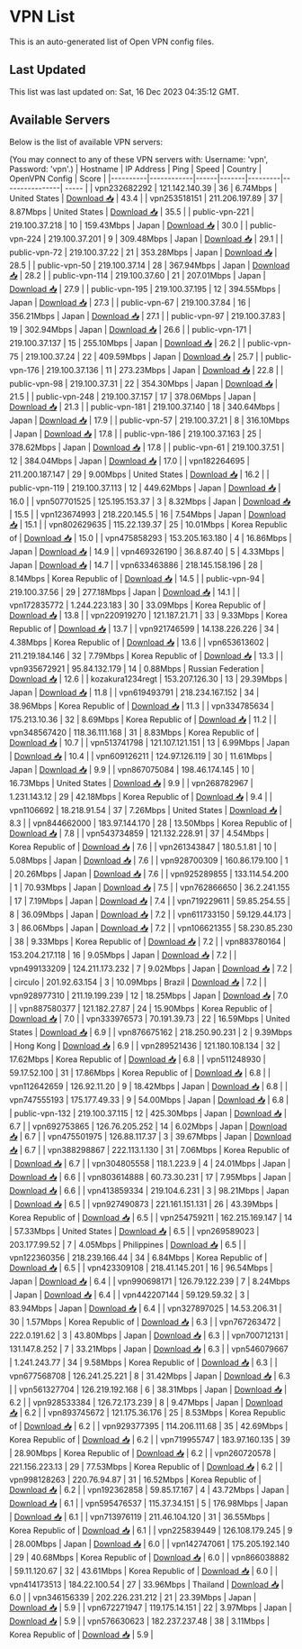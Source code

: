 # VPN List

This is an auto-generated list of Open VPN config files.

## Last Updated

This list was last updated on: Sat, 16 Dec 2023 04:35:12 GMT.

## Available Servers

Below is the list of available VPN servers:

(You may connect to any of these VPN servers with: Username: 'vpn', Password: 'vpn'.)
| Hostname | IP Address | Ping | Speed | Country | OpenVPN Config | Score |
|----------|------------|------|-------|---------|----------------| ----- |
| vpn232682292 | 121.142.140.39 | 36 | 6.74Mbps | United States | [Download 📥](./configs/server_0_US.ovpn) | 43.4 |
| vpn253518151 | 211.206.197.89 | 37 | 8.87Mbps | United States | [Download 📥](./configs/server_1_US.ovpn) | 35.5 |
| public-vpn-221 | 219.100.37.218 | 10 | 159.43Mbps | Japan | [Download 📥](./configs/server_2_JP.ovpn) | 30.0 |
| public-vpn-224 | 219.100.37.201 | 9 | 309.48Mbps | Japan | [Download 📥](./configs/server_3_JP.ovpn) | 29.1 |
| public-vpn-72 | 219.100.37.22 | 21 | 353.28Mbps | Japan | [Download 📥](./configs/server_4_JP.ovpn) | 28.5 |
| public-vpn-50 | 219.100.37.14 | 28 | 367.94Mbps | Japan | [Download 📥](./configs/server_5_JP.ovpn) | 28.2 |
| public-vpn-114 | 219.100.37.60 | 21 | 207.01Mbps | Japan | [Download 📥](./configs/server_6_JP.ovpn) | 27.9 |
| public-vpn-195 | 219.100.37.195 | 12 | 394.55Mbps | Japan | [Download 📥](./configs/server_7_JP.ovpn) | 27.3 |
| public-vpn-67 | 219.100.37.84 | 16 | 356.21Mbps | Japan | [Download 📥](./configs/server_8_JP.ovpn) | 27.1 |
| public-vpn-97 | 219.100.37.83 | 19 | 302.94Mbps | Japan | [Download 📥](./configs/server_9_JP.ovpn) | 26.6 |
| public-vpn-171 | 219.100.37.137 | 15 | 255.10Mbps | Japan | [Download 📥](./configs/server_10_JP.ovpn) | 26.2 |
| public-vpn-75 | 219.100.37.24 | 22 | 409.59Mbps | Japan | [Download 📥](./configs/server_11_JP.ovpn) | 25.7 |
| public-vpn-176 | 219.100.37.136 | 11 | 273.23Mbps | Japan | [Download 📥](./configs/server_12_JP.ovpn) | 22.8 |
| public-vpn-98 | 219.100.37.31 | 22 | 354.30Mbps | Japan | [Download 📥](./configs/server_13_JP.ovpn) | 21.5 |
| public-vpn-248 | 219.100.37.157 | 17 | 378.06Mbps | Japan | [Download 📥](./configs/server_14_JP.ovpn) | 21.3 |
| public-vpn-181 | 219.100.37.140 | 18 | 340.64Mbps | Japan | [Download 📥](./configs/server_15_JP.ovpn) | 17.9 |
| public-vpn-57 | 219.100.37.21 | 8 | 316.10Mbps | Japan | [Download 📥](./configs/server_16_JP.ovpn) | 17.8 |
| public-vpn-186 | 219.100.37.163 | 25 | 378.62Mbps | Japan | [Download 📥](./configs/server_17_JP.ovpn) | 17.8 |
| public-vpn-61 | 219.100.37.51 | 12 | 384.04Mbps | Japan | [Download 📥](./configs/server_18_JP.ovpn) | 17.0 |
| vpn182264695 | 211.200.187.147 | 29 | 9.00Mbps | United States | [Download 📥](./configs/server_19_US.ovpn) | 16.2 |
| public-vpn-119 | 219.100.37.113 | 12 | 449.62Mbps | Japan | [Download 📥](./configs/server_20_JP.ovpn) | 16.0 |
| vpn507701525 | 125.195.153.37 | 3 | 8.32Mbps | Japan | [Download 📥](./configs/server_21_JP.ovpn) | 15.5 |
| vpn123674993 | 218.220.145.5 | 16 | 7.54Mbps | Japan | [Download 📥](./configs/server_22_JP.ovpn) | 15.1 |
| vpn802629635 | 115.22.139.37 | 25 | 10.01Mbps | Korea Republic of | [Download 📥](./configs/server_23_KR.ovpn) | 15.0 |
| vpn475858293 | 153.205.163.180 | 4 | 16.86Mbps | Japan | [Download 📥](./configs/server_24_JP.ovpn) | 14.9 |
| vpn469326190 | 36.8.87.40 | 5 | 4.33Mbps | Japan | [Download 📥](./configs/server_25_JP.ovpn) | 14.7 |
| vpn633463886 | 218.145.158.196 | 28 | 8.14Mbps | Korea Republic of | [Download 📥](./configs/server_26_KR.ovpn) | 14.5 |
| public-vpn-94 | 219.100.37.56 | 29 | 277.18Mbps | Japan | [Download 📥](./configs/server_27_JP.ovpn) | 14.1 |
| vpn172835772 | 1.244.223.183 | 30 | 33.09Mbps | Korea Republic of | [Download 📥](./configs/server_28_KR.ovpn) | 13.8 |
| vpn220919270 | 121.187.21.71 | 33 | 9.33Mbps | Korea Republic of | [Download 📥](./configs/server_29_KR.ovpn) | 13.7 |
| vpn921746599 | 14.138.226.226 | 34 | 4.38Mbps | Korea Republic of | [Download 📥](./configs/server_30_KR.ovpn) | 13.6 |
| vpn653613602 | 211.219.184.146 | 32 | 7.79Mbps | Korea Republic of | [Download 📥](./configs/server_31_KR.ovpn) | 13.3 |
| vpn935672921 | 95.84.132.179 | 14 | 0.88Mbps | Russian Federation | [Download 📥](./configs/server_32_RU.ovpn) | 12.6 |
| kozakura1234regt | 153.207.126.30 | 13 | 29.39Mbps | Japan | [Download 📥](./configs/server_33_JP.ovpn) | 11.8 |
| vpn619493791 | 218.234.167.152 | 34 | 38.96Mbps | Korea Republic of | [Download 📥](./configs/server_34_KR.ovpn) | 11.3 |
| vpn334785634 | 175.213.10.36 | 32 | 8.69Mbps | Korea Republic of | [Download 📥](./configs/server_35_KR.ovpn) | 11.2 |
| vpn348567420 | 118.36.111.168 | 31 | 8.83Mbps | Korea Republic of | [Download 📥](./configs/server_36_KR.ovpn) | 10.7 |
| vpn513741798 | 121.107.121.151 | 13 | 6.99Mbps | Japan | [Download 📥](./configs/server_37_JP.ovpn) | 10.4 |
| vpn609126211 | 124.97.126.119 | 30 | 11.61Mbps | Japan | [Download 📥](./configs/server_38_JP.ovpn) | 9.9 |
| vpn867075084 | 198.46.174.145 | 10 | 16.73Mbps | United States | [Download 📥](./configs/server_39_US.ovpn) | 9.9 |
| vpn268782967 | 1.231.143.12 | 29 | 42.18Mbps | Korea Republic of | [Download 📥](./configs/server_40_KR.ovpn) | 9.4 |
| vpn1106692 | 18.218.91.54 | 37 | 7.26Mbps | United States | [Download 📥](./configs/server_41_US.ovpn) | 8.3 |
| vpn844662000 | 183.97.144.170 | 28 | 13.50Mbps | Korea Republic of | [Download 📥](./configs/server_42_KR.ovpn) | 7.8 |
| vpn543734859 | 121.132.228.91 | 37 | 4.54Mbps | Korea Republic of | [Download 📥](./configs/server_43_KR.ovpn) | 7.6 |
| vpn261343847 | 180.5.1.81 | 10 | 5.08Mbps | Japan | [Download 📥](./configs/server_44_JP.ovpn) | 7.6 |
| vpn928700309 | 160.86.179.100 | 1 | 20.26Mbps | Japan | [Download 📥](./configs/server_45_JP.ovpn) | 7.6 |
| vpn925289855 | 133.114.54.200 | 1 | 70.93Mbps | Japan | [Download 📥](./configs/server_46_JP.ovpn) | 7.5 |
| vpn762866650 | 36.2.241.155 | 17 | 7.19Mbps | Japan | [Download 📥](./configs/server_47_JP.ovpn) | 7.4 |
| vpn719229611 | 59.85.254.55 | 8 | 36.09Mbps | Japan | [Download 📥](./configs/server_48_JP.ovpn) | 7.2 |
| vpn611733150 | 59.129.44.173 | 3 | 86.06Mbps | Japan | [Download 📥](./configs/server_49_JP.ovpn) | 7.2 |
| vpn106621355 | 58.230.85.230 | 38 | 9.33Mbps | Korea Republic of | [Download 📥](./configs/server_50_KR.ovpn) | 7.2 |
| vpn883780164 | 153.204.217.118 | 16 | 9.05Mbps | Japan | [Download 📥](./configs/server_51_JP.ovpn) | 7.2 |
| vpn499133209 | 124.211.173.232 | 7 | 9.02Mbps | Japan | [Download 📥](./configs/server_52_JP.ovpn) | 7.2 |
| circulo | 201.92.63.154 | 3 | 10.09Mbps | Brazil | [Download 📥](./configs/server_53_BR.ovpn) | 7.2 |
| vpn928977310 | 211.19.199.239 | 12 | 18.25Mbps | Japan | [Download 📥](./configs/server_54_JP.ovpn) | 7.0 |
| vpn887580377 | 121.182.27.87 | 24 | 15.90Mbps | Korea Republic of | [Download 📥](./configs/server_55_KR.ovpn) | 7.0 |
| vpn333976573 | 70.191.39.73 | 22 | 16.59Mbps | United States | [Download 📥](./configs/server_56_US.ovpn) | 6.9 |
| vpn876675162 | 218.250.90.231 | 2 | 9.39Mbps | Hong Kong | [Download 📥](./configs/server_57_HK.ovpn) | 6.9 |
| vpn289521436 | 121.180.108.134 | 32 | 17.62Mbps | Korea Republic of | [Download 📥](./configs/server_58_KR.ovpn) | 6.8 |
| vpn511248930 | 59.17.52.100 | 31 | 17.86Mbps | Korea Republic of | [Download 📥](./configs/server_59_KR.ovpn) | 6.8 |
| vpn112642659 | 126.92.11.20 | 9 | 18.42Mbps | Japan | [Download 📥](./configs/server_60_JP.ovpn) | 6.8 |
| vpn747555193 | 175.177.49.33 | 9 | 54.00Mbps | Japan | [Download 📥](./configs/server_61_JP.ovpn) | 6.8 |
| public-vpn-132 | 219.100.37.115 | 12 | 425.30Mbps | Japan | [Download 📥](./configs/server_62_JP.ovpn) | 6.7 |
| vpn692753865 | 126.76.205.252 | 14 | 6.02Mbps | Japan | [Download 📥](./configs/server_63_JP.ovpn) | 6.7 |
| vpn475501975 | 126.88.117.37 | 3 | 39.67Mbps | Japan | [Download 📥](./configs/server_64_JP.ovpn) | 6.7 |
| vpn388298867 | 222.113.1.130 | 31 | 7.06Mbps | Korea Republic of | [Download 📥](./configs/server_65_KR.ovpn) | 6.7 |
| vpn304805558 | 118.1.223.9 | 4 | 24.01Mbps | Japan | [Download 📥](./configs/server_66_JP.ovpn) | 6.6 |
| vpn803614888 | 60.73.30.231 | 17 | 7.95Mbps | Japan | [Download 📥](./configs/server_67_JP.ovpn) | 6.6 |
| vpn413859334 | 219.104.6.231 | 3 | 98.21Mbps | Japan | [Download 📥](./configs/server_68_JP.ovpn) | 6.5 |
| vpn927490873 | 221.161.151.131 | 26 | 43.39Mbps | Korea Republic of | [Download 📥](./configs/server_69_KR.ovpn) | 6.5 |
| vpn254759211 | 162.215.169.147 | 14 | 57.33Mbps | United States | [Download 📥](./configs/server_70_US.ovpn) | 6.5 |
| vpn269589023 | 203.177.99.52 | 7 | 4.05Mbps | Philippines | [Download 📥](./configs/server_71_PH.ovpn) | 6.5 |
| vpn122360356 | 218.239.166.44 | 34 | 6.84Mbps | Korea Republic of | [Download 📥](./configs/server_72_KR.ovpn) | 6.5 |
| vpn423309108 | 218.41.145.201 | 16 | 96.54Mbps | Japan | [Download 📥](./configs/server_73_JP.ovpn) | 6.4 |
| vpn990698171 | 126.79.122.239 | 7 | 8.24Mbps | Japan | [Download 📥](./configs/server_74_JP.ovpn) | 6.4 |
| vpn442207144 | 59.129.59.32 | 3 | 83.94Mbps | Japan | [Download 📥](./configs/server_75_JP.ovpn) | 6.4 |
| vpn327897025 | 14.53.206.31 | 30 | 1.57Mbps | Korea Republic of | [Download 📥](./configs/server_76_KR.ovpn) | 6.3 |
| vpn767263472 | 222.0.191.62 | 3 | 43.80Mbps | Japan | [Download 📥](./configs/server_77_JP.ovpn) | 6.3 |
| vpn700712131 | 131.147.8.252 | 7 | 33.21Mbps | Japan | [Download 📥](./configs/server_78_JP.ovpn) | 6.3 |
| vpn546079667 | 1.241.243.77 | 34 | 9.58Mbps | Korea Republic of | [Download 📥](./configs/server_79_KR.ovpn) | 6.3 |
| vpn677568708 | 126.241.25.221 | 8 | 31.42Mbps | Japan | [Download 📥](./configs/server_80_JP.ovpn) | 6.3 |
| vpn561327704 | 126.219.192.168 | 6 | 38.31Mbps | Japan | [Download 📥](./configs/server_81_JP.ovpn) | 6.2 |
| vpn928533384 | 126.72.173.239 | 8 | 9.47Mbps | Japan | [Download 📥](./configs/server_82_JP.ovpn) | 6.2 |
| vpn893745672 | 121.175.36.176 | 25 | 8.53Mbps | Korea Republic of | [Download 📥](./configs/server_83_KR.ovpn) | 6.2 |
| vpn929377395 | 114.206.111.68 | 35 | 42.69Mbps | Korea Republic of | [Download 📥](./configs/server_84_KR.ovpn) | 6.2 |
| vpn719955747 | 183.97.160.135 | 39 | 28.90Mbps | Korea Republic of | [Download 📥](./configs/server_85_KR.ovpn) | 6.2 |
| vpn260720578 | 221.156.223.13 | 29 | 77.53Mbps | Korea Republic of | [Download 📥](./configs/server_86_KR.ovpn) | 6.2 |
| vpn998128263 | 220.76.94.87 | 31 | 16.52Mbps | Korea Republic of | [Download 📥](./configs/server_87_KR.ovpn) | 6.2 |
| vpn192362858 | 59.85.17.167 | 4 | 43.72Mbps | Japan | [Download 📥](./configs/server_88_JP.ovpn) | 6.1 |
| vpn595476537 | 115.37.34.151 | 5 | 176.98Mbps | Japan | [Download 📥](./configs/server_89_JP.ovpn) | 6.1 |
| vpn713976119 | 211.46.104.120 | 31 | 36.55Mbps | Korea Republic of | [Download 📥](./configs/server_90_KR.ovpn) | 6.1 |
| vpn225839449 | 126.108.179.245 | 9 | 28.00Mbps | Japan | [Download 📥](./configs/server_91_JP.ovpn) | 6.0 |
| vpn142747061 | 175.205.192.140 | 29 | 40.68Mbps | Korea Republic of | [Download 📥](./configs/server_92_KR.ovpn) | 6.0 |
| vpn866038882 | 59.11.120.67 | 32 | 43.61Mbps | Korea Republic of | [Download 📥](./configs/server_93_KR.ovpn) | 6.0 |
| vpn414173513 | 184.22.100.54 | 27 | 33.96Mbps | Thailand | [Download 📥](./configs/server_94_TH.ovpn) | 6.0 |
| vpn346156339 | 202.226.231.212 | 21 | 23.39Mbps | Japan | [Download 📥](./configs/server_95_JP.ovpn) | 5.9 |
| vpn672271947 | 119.175.14.151 | 22 | 3.97Mbps | Japan | [Download 📥](./configs/server_96_JP.ovpn) | 5.9 |
| vpn576630623 | 182.237.237.48 | 38 | 3.11Mbps | Korea Republic of | [Download 📥](./configs/server_97_KR.ovpn) | 5.9 |
